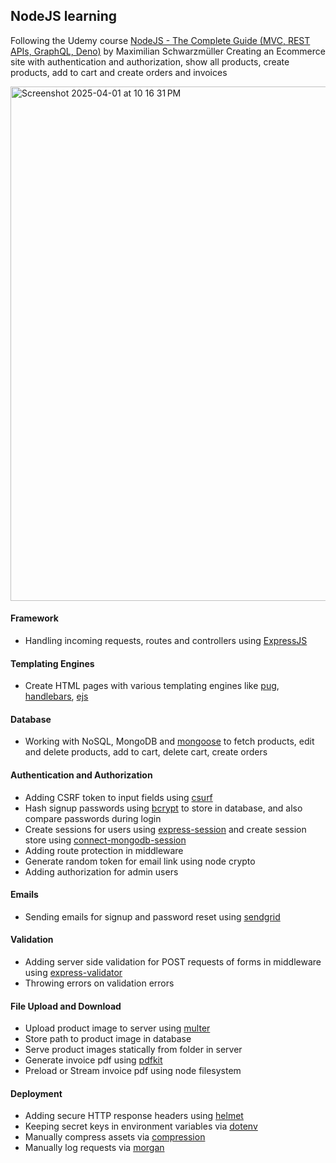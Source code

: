 ## NodeJS learning 
Following the Udemy course [NodeJS - The Complete Guide (MVC, REST APIs, GraphQL, Deno)](https://www.udemy.com/course/nodejs-the-complete-guide) by Maximilian Schwarzmüller
Creating an Ecommerce site with authentication and authorization, show all products, create products, add to cart and create orders and invoices

<img width="823" alt="Screenshot 2025-04-01 at 10 16 31 PM" src="https://github.com/user-attachments/assets/afe4320a-9ad7-4b82-ba9a-8e349515191b" />

#### Framework
- Handling incoming requests, routes and controllers using [ExpressJS](https://expressjs.com/)

#### Templating Engines
- Create HTML pages with various templating engines like [pug](https://pugjs.org/api/getting-started.html), [handlebars](https://handlebarsjs.com/), [ejs](https://ejs.co/)

#### Database
- Working with NoSQL, MongoDB and [mongoose](https://mongoosejs.com/) to fetch products, edit and delete products, add to cart, delete cart, create orders

#### Authentication and Authorization
- Adding CSRF token to input fields using [csurf](https://www.npmjs.com/package/csurf)
- Hash signup passwords using [bcrypt](https://www.npmjs.com/package/bcrypt) to store in database, and also compare passwords during login
- Create sessions for users using [express-session](https://www.npmjs.com/package/express-session) and create session store using [connect-mongodb-session](https://www.npmjs.com/package/connect-mongodb-session)
- Adding route protection in middleware
- Generate random token for email link using node crypto
- Adding authorization for admin users

#### Emails
- Sending emails for signup and password reset using [sendgrid](https://sendgrid.com)

#### Validation
- Adding server side validation for POST requests of forms in middleware using [express-validator](https://github.com/express-validator/express-validator)
- Throwing errors on validation errors

#### File Upload and Download
- Upload product image to server using [multer](https://www.npmjs.com/package/multer)
- Store path to product image in database
- Serve product images statically from folder in server
- Generate invoice pdf using [pdfkit](https://pdfkit.org/)
- Preload or Stream invoice pdf using node filesystem

#### Deployment
- Adding secure HTTP response headers using [helmet](https://helmetjs.github.io/)
- Keeping secret keys in environment variables via [dotenv](https://github.com/motdotla/dotenv)
- Manually compress assets via [compression](https://expressjs.com/en/resources/middleware/compression.html)
- Manually log requests via [morgan](https://expressjs.com/en/resources/middleware/morgan.html)